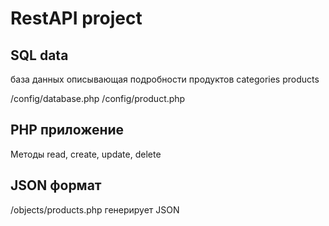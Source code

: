 
# RestAPI project
## SQL data
база данных описывающая подробности продуктов
categories
products

/config/database.php
/config/product.php

## PHP приложение
Методы read, create, update, delete

## JSON формат
/objects/products.php
генерирует JSON
